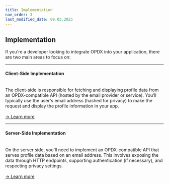 ```yaml
---
title: Implementation
nav_order: 3
last_modified_date: 09.03.2025
---
```


## Implementation

If you're a developer looking to integrate OPDX into your application, there are two main areas to focus on:

---

#### Client-Side Implementation
\
The client-side is responsible for fetching and displaying profile data from an OPDX-compatible API (hosted by the email provider or service). You’ll typically use the user's email address (hashed for privacy) to make the request and display the profile information in your app.\
\
[→ Learn more](/docs/introduction)

---

#### Server-Side Implementation
\
On the server side, you'll need to implement an OPDX-compatible API that serves profile data based on an email address. This involves exposing the data through HTTP endpoints, supporting authentication (if necessary), and respecting privacy settings.\
\
[→ Learn more](/docs/introduction)